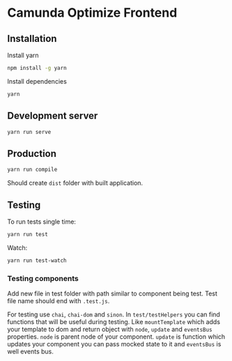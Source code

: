 # Camunda Optimize Frontend

## Installation

Install yarn
```bash
npm install -g yarn
```

Install dependencies
```bash
yarn
```

## Development server

```bash
yarn run serve
```

## Production

```bash
yarn run compile
```

Should create ``dist`` folder with built application.

## Testing

To run tests single time:
```bash
yarn run test
```

Watch:
```bash
yarn run test-watch
```

### Testing components

Add new file in test folder with path similar to component being test.
Test file name should end with ``.test.js``.

For testing use ``chai``, ``chai-dom`` and ``sinon``.
In ``test/testHelpers`` you can find functions that will be useful during testing. 
Like ``mountTemplate`` which adds your template to dom and 
return object with ``node``, ``update`` and ``eventsBus`` properties.
``node`` is parent node of your component. ``update`` is function
which updates your component you can pass mocked state to it and ``eventsBus`` is well events bus.





